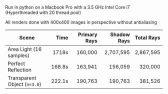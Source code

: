 Run in python on a Macbook Pro with a 3.5 GHz Intel Core i7 (Hyperthreaded with 20 thread pool)

All renders done with 400x400 images in perspective without antialiasing

Scene                           | Time      | Primary Rays  | Shadow Rays   | Total Rays
---                             | ---:      | ---:          | ---:          | ---:
Area Light (16 samples)         | 1718s     | 160,000       | 2,707,595     | 2,867,595
Perfect Reflection              | 168.8s    | 163,941       | 156,059       | 320,000
Transparent Object (`n=3.0`)    | 222.1s    | 190,763       | 190,763       | 381,526